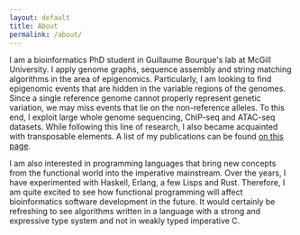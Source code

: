```yaml
---
layout: default
title: About
permalink: /about/
---
```


I am a bioinformatics PhD student in Guillaume Bourque's lab at McGill University.
I apply genome graphs, sequence assembly and string matching algorithms in the area of epigenomics.
Particularly, I am looking to find epigenomic events that are hidden in the variable regions of the genomes.
Since a single reference genome cannot properly represent genetic variation, we may miss events that lie on the non-reference alleles.
To this end, I exploit large whole genome sequencing, ChIP-seq and ATAC-seq datasets.
While following this line of research, I also became acquainted with transposable elements.
A list of my publications can be found [on this page](/pubs/).

I am also interested in programming languages that bring new concepts from the functional world into the imperative mainstream.
Over the years, I have experimented with Haskell, Erlang, a few Lisps and Rust.
Therefore, I am quite excited to see how functional programming will affect bioinformatics software development in the future.
It would certainly be refreshing to see algorithms written in a language with a strong and expressive type system and not in weakly typed imperative C.

